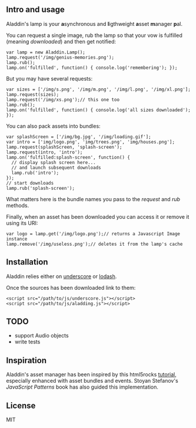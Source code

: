 ## Intro and usage

Aladdin's lamp is your **a**synchronous and **l**igthweight **a**sset **m**anager **p**al.

You can request a single image, rub the lamp so that your vow is fulfilled (meaning *downloaded*) and then get notified:

    var lamp = new Aladdin.Lamp();
    lamp.request('/img/genius-memories.png');
    lamp.rub();
    lamp.on('fulfilled', function() { console.log('remembering'); });

But you may have several requests:

    var sizes = ['/img/s.png', '/img/m.png', '/img/l.png', '/img/xl.png'];
    lamp.request(sizes);
    lamp.request('/img/xs.png');// this one too
    lamp.rub();
    lamp.on('fulfilled', function() { console.log('all sizes downloaded'); });

You can also pack assets into bundles:

    var splashScreen = ['/img/bg.jpg', '/img/loading.gif'];
    var intro = ['img/logo.png', 'img/trees.png', 'img/houses.png'];
    lamp.request(splashScreen, 'splash-screen');
    lamp.request(intro, 'intro');
    lamp.on('fulfilled:splash-screen', function() {
      // display splash screen here...
      // and launch subsequent downloads
      lamp.rub('intro');
    });
    // start downloads
    lamp.rub('splash-screen');

What matters here is the bundle names you pass to the *request* and *rub* methods.

Finally, when an asset has been downloaded you can access it or remove it using its URI:

    var logo = lamp.get('/img/logo.png');// returns a Javascript Image instance
    lamp.remove('/img/useless.png');// deletes it from the lamp's cache

## Installation

Aladdin relies either on [underscore](http://underscorejs.org/) or [lodash](http://lodash.com/).

Once the sources has been downloaded link to them:

    <script src="/path/to/js/underscore.js"></script>
    <script src="/path/to/js/aladding.js"></script>

## TODO

+ support Audio objects
+ write tests

## Inspiration

Aladdin's asset manager has been inspired by this html5rocks [tutorial](http://www.html5rocks.com/en/tutorials/games/assetmanager/ "Simple Asset Management for HTML5 Games"), especially enhanced with asset bundles and events. Stoyan Stefanov's *JavaScript Patterns* book has also guided this implementation.

## License

MIT